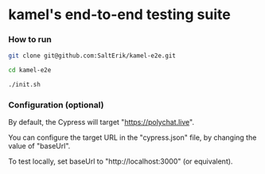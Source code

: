 # kamel's end-to-end testing suite

### How to run

```bash
git clone git@github.com:SaltErik/kamel-e2e.git
```

```bash
cd kamel-e2e
```

```bash
./init.sh
```

### Configuration (optional)

By default, the Cypress will target "https://polychat.live".

You can configure the target URL in the "cypress.json" file, by changing the value of "baseUrl".

To test locally, set baseUrl to "http://localhost:3000" (or equivalent).
